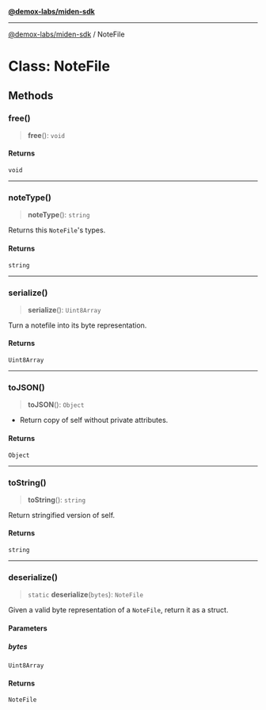 [**@demox-labs/miden-sdk**](../README.md)

***

[@demox-labs/miden-sdk](../README.md) / NoteFile

# Class: NoteFile

## Methods

### free()

> **free**(): `void`

#### Returns

`void`

***

### noteType()

> **noteType**(): `string`

Returns this `NoteFile`'s types.

#### Returns

`string`

***

### serialize()

> **serialize**(): `Uint8Array`

Turn a notefile into its byte representation.

#### Returns

`Uint8Array`

***

### toJSON()

> **toJSON**(): `Object`

* Return copy of self without private attributes.

#### Returns

`Object`

***

### toString()

> **toString**(): `string`

Return stringified version of self.

#### Returns

`string`

***

### deserialize()

> `static` **deserialize**(`bytes`): `NoteFile`

Given a valid byte representation of a `NoteFile`,
return it as a struct.

#### Parameters

##### bytes

`Uint8Array`

#### Returns

`NoteFile`
